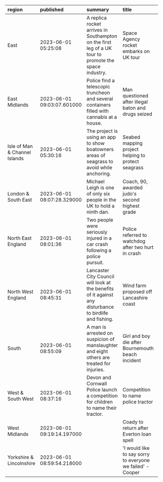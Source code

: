 | region                        | published                  | summary                                                                                                 | title                                                      | url                                  |   summary_compound_score |   title_compound_score |   summary_minus_title |
|:------------------------------|:---------------------------|:--------------------------------------------------------------------------------------------------------|:-----------------------------------------------------------|:-------------------------------------|-------------------------:|-----------------------:|----------------------:|
| East                          | 2023-06-01 05:25:08        | A replica rocket arrives in Southampton on the first leg of a UK tour to promote the space industry.    | Space Agency rocket embarks on UK tour                     | /news/uk-england-hampshire-65766005  |                   0.3818 |                 0      |               -0.3818 |
| East Midlands                 | 2023-06-01 09:03:07.601000 | Police find a telescopic truncheon and several containers filled with cannabis at a house.              | Man questioned after illegal baton and drugs seized        | /news/articles/c29zpn23d34o          |                   0      |                -0.6124 |               -0.6124 |
| Isle of Man & Channel Islands | 2023-06-01 05:30:16        | The project is using an app to show boatowners areas of seagrass to avoid while anchoring.              | Seabed mapping project helping to protect seagrass         | /news/world-europe-guernsey-65763744 |                  -0.296  |                 0.5859 |                0.8819 |
| London & South East           | 2023-06-01 08:07:28.329000 | Michael Leigh is one of only six people in the UK to hold a ninth dan.                                  | Coach, 90, awarded judo's second highest grade             | /news/articles/cjjy3wq27y6o          |                   0      |                 0.4019 |                0.4019 |
| North East England            | 2023-06-01 08:01:36        | Two people were seriously injured in a car crash following a police pursuit.                            | Police referred to watchdog after two hurt in crash        | /news/uk-england-tees-65774564       |                  -0.7269 |                -0.7269 |                0      |
| North West England            | 2023-06-01 08:45:31        | Lancaster City Council will look at the benefits of it against any disturbance to birdlife and fishing. | Wind farm proposed off Lancashire coast                    | /news/uk-england-lancashire-65756566 |                   0      |                 0      |                0      |
| South                         | 2023-06-01 08:55:09        | A man is arrested on suspicion of manslaughter and eight others are treated for injuries.               | Girl and boy die after Bournemouth beach incident          | /news/uk-england-dorset-65771464     |                  -0.6908 |                -0.5994 |                0.0914 |
| West & South West             | 2023-06-01 08:37:16        | Devon and Cornwall Police launch a competition for children to name their tractor.                      | Competition to name police tractor                         | /news/uk-england-devon-65769452      |                   0      |                 0      |                0      |
| West Midlands                 | 2023-06-01 09:19:14.197000 |                                                                                                         | Coady to return after Everton loan spell                   | /sport/articles/c5193l9z7xno         |                   0      |                 0      |                0      |
| Yorkshire & Lincolnshire      | 2023-06-01 08:59:54.218000 |                                                                                                         | 'I would like to say sorry to everyone we failed' - Cooper | /sport/articles/crgl5mz5mr4o         |                   0      |                -0.2732 |               -0.2732 |
